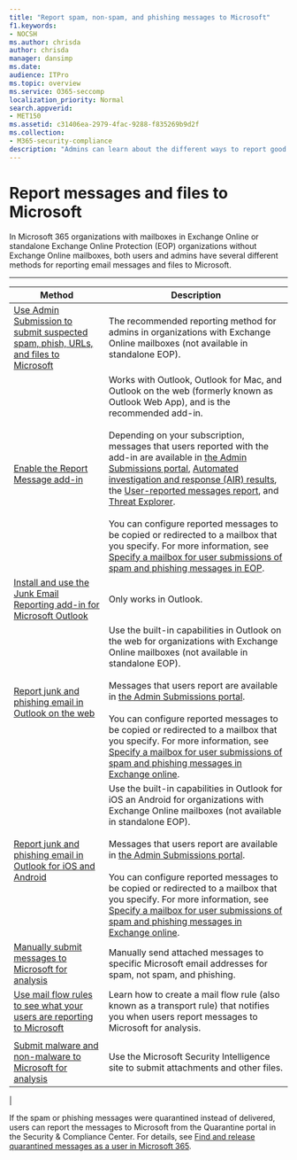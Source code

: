 ```yaml
---
title: "Report spam, non-spam, and phishing messages to Microsoft"
f1.keywords:
- NOCSH
ms.author: chrisda
author: chrisda
manager: dansimp
ms.date:
audience: ITPro
ms.topic: overview
ms.service: O365-seccomp
localization_priority: Normal
search.appverid:
- MET150
ms.assetid: c31406ea-2979-4fac-9288-f835269b9d2f
ms.collection:
- M365-security-compliance
description: "Admins can learn about the different ways to report good and bad messages and files to Microsoft for analysis."
---
```


# Report messages and files to Microsoft

In Microsoft 365 organizations with mailboxes in Exchange Online or standalone Exchange Online Protection (EOP) organizations without Exchange Online mailboxes, both users and admins have several different methods for reporting email messages and files to Microsoft.

****

|Method|Description|
|---|---|
|[Use Admin Submission to submit suspected spam, phish, URLs, and files to Microsoft](admin-submission.md)|The recommended reporting method for admins in organizations with Exchange Online mailboxes (not available in standalone EOP).|
|[Enable the Report Message add-in](enable-the-report-message-add-in.md)|Works with Outlook, Outlook for Mac, and Outlook on the web (formerly known as Outlook Web App), and is the recommended add-in. <br/><br/> Depending on your subscription, messages that users reported with the add-in are available in [the Admin Submissions portal](admin-submission.md), [Automated investigation and response (AIR) results](air-view-investigation-results.md), the [User-reported messages report](view-email-security-reports.md#user-reported-messages-report), and [Threat Explorer](threat-explorer-views.md#email--submissions). <br/><br/> You can configure reported messages to be copied or redirected to a mailbox that you specify. For more information, see [Specify a mailbox for user submissions of spam and phishing messages in EOP](user-submission.md).|
|[Install and use the Junk Email Reporting add-in for Microsoft Outlook](junk-email-reporting-add-in-for-microsoft-outlook.md)|Only works in Outlook.|
|[Report junk and phishing email in Outlook on the web](report-junk-email-and-phishing-scams-in-outlook-on-the-web-eop.md)|Use the built-in capabilities in Outlook on the web for organizations with Exchange Online mailboxes (not available in standalone EOP). <br/><br/> Messages that users report are available in [the Admin Submissions portal](admin-submission.md). <br/><br/> You can configure reported messages to be copied or redirected to a mailbox that you specify. For more information, see [Specify a mailbox for user submissions of spam and phishing messages in Exchange online](user-submission.md).|
|[Report junk and phishing email in Outlook for iOS and Android](report-junk-email-and-phishing-scams-in-outlook-for-iOS-and-Android.md)|Use the built-in capabilities in Outlook for iOS an Android for organizations with Exchange Online mailboxes (not available in standalone EOP). <br/><br/> Messages that users report are available in [the Admin Submissions portal](admin-submission.md). <br/><br/> You can configure reported messages to be copied or redirected to a mailbox that you specify. For more information, see [Specify a mailbox for user submissions of spam and phishing messages in Exchange online](user-submission.md).|
|[Manually submit messages to Microsoft for analysis](submit-spam-non-spam-and-phishing-scam-messages-to-microsoft-for-analysis.md)|Manually send attached messages to specific Microsoft email addresses for spam, not spam, and phishing.|
|[Use mail flow rules to see what your users are reporting to Microsoft](use-mail-flow-rules-to-see-what-your-users-are-reporting-to-microsoft.md)|Learn how to create a mail flow rule (also known as a transport rule) that notifies you when users report messages to Microsoft for analysis.
|||
|[Submit malware and non-malware to Microsoft for analysis](submitting-malware-and-non-malware-to-microsoft-for-analysis.md)|Use the Microsoft Security Intelligence site to submit attachments and other files.|
|

If the spam or phishing messages were quarantined instead of delivered, users can report the messages to Microsoft from the Quarantine portal in the Security & Compliance Center. For details, see [Find and release quarantined messages as a user in Microsoft 365](find-and-release-quarantined-messages-as-a-user.md).
